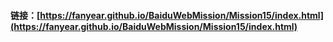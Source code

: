 #### 链接：[https://fanyear.github.io/BaiduWebMission/Mission15/index.html](https://fanyear.github.io/BaiduWebMission/Mission15/index.html)
